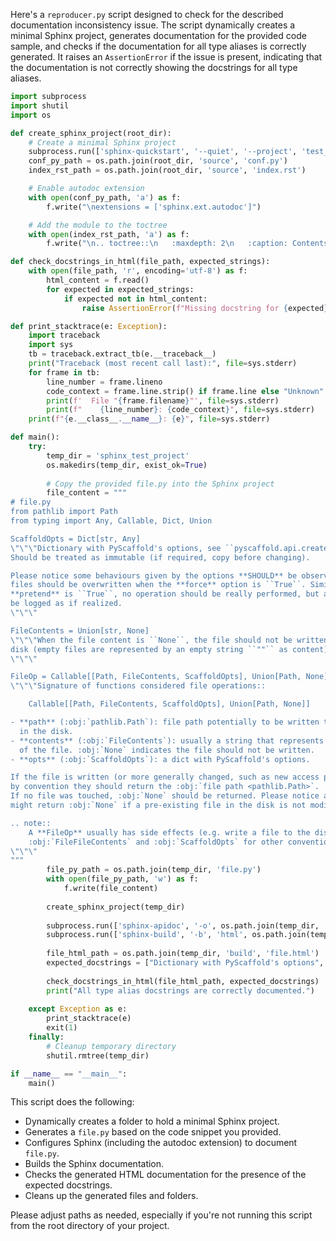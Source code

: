 Here's a `reproducer.py` script designed to check for the described documentation inconsistency issue. The script dynamically creates a minimal Sphinx project, generates documentation for the provided code sample, and checks if the documentation for all type aliases is correctly generated. It raises an `AssertionError` if the issue is present, indicating that the documentation is not correctly showing the docstrings for all type aliases.

```python
import subprocess
import shutil
import os

def create_sphinx_project(root_dir):
    # Create a minimal Sphinx project
    subprocess.run(['sphinx-quickstart', '--quiet', '--project', 'test_project', '--author', 'test', root_dir], check=True)
    conf_py_path = os.path.join(root_dir, 'source', 'conf.py')
    index_rst_path = os.path.join(root_dir, 'source', 'index.rst')

    # Enable autodoc extension
    with open(conf_py_path, 'a') as f:
        f.write("\nextensions = ['sphinx.ext.autodoc']")

    # Add the module to the toctree
    with open(index_rst_path, 'a') as f:
        f.write("\n.. toctree::\n   :maxdepth: 2\n   :caption: Contents:\n\n   file")

def check_docstrings_in_html(file_path, expected_strings):
    with open(file_path, 'r', encoding='utf-8') as f:
        html_content = f.read()
        for expected in expected_strings:
            if expected not in html_content:
                raise AssertionError(f"Missing docstring for {expected}")

def print_stacktrace(e: Exception):
    import traceback
    import sys
    tb = traceback.extract_tb(e.__traceback__)
    print("Traceback (most recent call last):", file=sys.stderr)
    for frame in tb:
        line_number = frame.lineno
        code_context = frame.line.strip() if frame.line else "Unknown"
        print(f'  File "{frame.filename}"', file=sys.stderr)
        print(f"    {line_number}: {code_context}", file=sys.stderr)
    print(f"{e.__class__.__name__}: {e}", file=sys.stderr)

def main():
    try:
        temp_dir = 'sphinx_test_project'
        os.makedirs(temp_dir, exist_ok=True)
        
        # Copy the provided file.py into the Sphinx project
        file_content = """
# file.py
from pathlib import Path
from typing import Any, Callable, Dict, Union

ScaffoldOpts = Dict[str, Any]
\"\"\"Dictionary with PyScaffold's options, see ``pyscaffold.api.create_project``.
Should be treated as immutable (if required, copy before changing).

Please notice some behaviours given by the options **SHOULD** be observed. For example,
files should be overwritten when the **force** option is ``True``. Similarly when
**pretend** is ``True``, no operation should be really performed, but any action should
be logged as if realized.
\"\"\"

FileContents = Union[str, None]
\"\"\"When the file content is ``None``, the file should not be written to
disk (empty files are represented by an empty string ``""`` as content).
\"\"\"

FileOp = Callable[[Path, FileContents, ScaffoldOpts], Union[Path, None]]
\"\"\"Signature of functions considered file operations::

    Callable[[Path, FileContents, ScaffoldOpts], Union[Path, None]]

- **path** (:obj:`pathlib.Path`): file path potentially to be written to/changed
  in the disk.
- **contents** (:obj:`FileContents`): usually a string that represents a text content
  of the file. :obj:`None` indicates the file should not be written.
- **opts** (:obj:`ScaffoldOpts`): a dict with PyScaffold's options.

If the file is written (or more generally changed, such as new access permissions),
by convention they should return the :obj:`file path <pathlib.Path>`.
If no file was touched, :obj:`None` should be returned. Please notice a **FileOp**
might return :obj:`None` if a pre-existing file in the disk is not modified.

.. note::
    A **FileOp** usually has side effects (e.g. write a file to the disk), see
    :obj:`FileFileContents` and :obj:`ScaffoldOpts` for other conventions.
\"\"\"
"""
        file_py_path = os.path.join(temp_dir, 'file.py')
        with open(file_py_path, 'w') as f:
            f.write(file_content)
        
        create_sphinx_project(temp_dir)
        
        subprocess.run(['sphinx-apidoc', '-o', os.path.join(temp_dir, 'source'), temp_dir], check=True)
        subprocess.run(['sphinx-build', '-b', 'html', os.path.join(temp_dir, 'source'), os.path.join(temp_dir, 'build')], check=True)
        
        file_html_path = os.path.join(temp_dir, 'build', 'file.html')
        expected_docstrings = ["Dictionary with PyScaffold's options", "When the file content is ``None``", "Signature of functions considered file operations"]
        
        check_docstrings_in_html(file_html_path, expected_docstrings)
        print("All type alias docstrings are correctly documented.")
        
    except Exception as e:
        print_stacktrace(e)
        exit(1)
    finally:
        # Cleanup temporary directory
        shutil.rmtree(temp_dir)

if __name__ == "__main__":
    main()
```

This script does the following:
- Dynamically creates a folder to hold a minimal Sphinx project.
- Generates a `file.py` based on the code snippet you provided.
- Configures Sphinx (including the autodoc extension) to document `file.py`.
- Builds the Sphinx documentation.
- Checks the generated HTML documentation for the presence of the expected docstrings.
- Cleans up the generated files and folders.

Please adjust paths as needed, especially if you're not running this script from the root directory of your project.